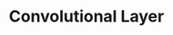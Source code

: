 ---
title: "Convolutional Layer"

categories: ['']

tags: ['Convolutional', 'Layer']

arabic: ['طبقات الترشيح', 'الطبقة التلافيفية']

publishers: ['خوارزميات الذكاء الاصطناعي في تحليل النص العربي']

types: "word"

slug: ""
---